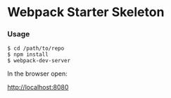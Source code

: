 # Webpack Starter Skeleton

### Usage

```
$ cd /path/to/repo
$ npm install
$ webpack-dev-server
```

In the browser open:

[http://localhost:8080](http://localhost:8080)
